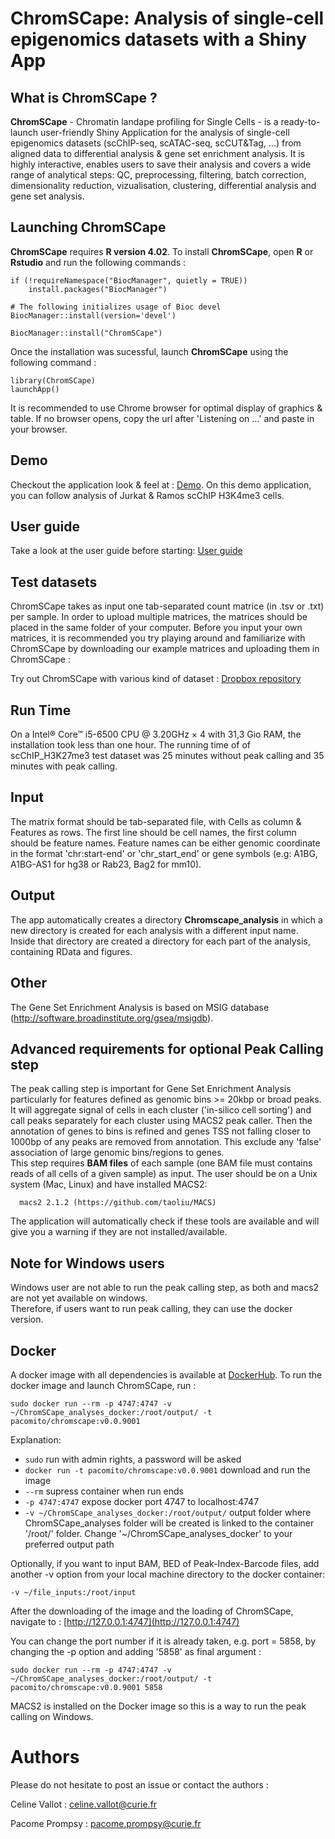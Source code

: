 # ChromSCape: Analysis of single-cell epigenomics datasets with a Shiny App

## What is ChromSCape ?

**ChromSCape** - Chromatin landape profiling for Single Cells - is a ready-to-launch user-friendly Shiny Application for the analysis of single-cell epigenomics datasets (scChIP-seq, scATAC-seq, scCUT&Tag, ...) from aligned data to differential analysis & gene set enrichment analysis. It is highly interactive, enables users to save their analysis and covers a wide range of analytical steps: QC, preprocessing, filtering, batch correction, dimensionality reduction, vizualisation, clustering, differential analysis and gene set analysis. 

## Launching ChromSCape 

**ChromSCape** requires **R version 4.02**.
To install **ChromSCape**, open **R** or **Rstudio** and run the following commands : 

```
if (!requireNamespace("BiocManager", quietly = TRUE))
    install.packages("BiocManager")

# The following initializes usage of Bioc devel
BiocManager::install(version='devel')

BiocManager::install("ChromSCape")
```

Once the installation was sucessful, launch **ChromSCape** using the following command :

```
library(ChromSCape)
launchApp()
```

It is recommended to use Chrome browser for optimal display of graphics & table.
If no browser opens, copy the url after 'Listening on ...' and paste in your browser.

## Demo 

Checkout the application look & feel at : [Demo](https://vallotlab.shinyapps.io/ChromSCape/). 
On this demo application, you can follow analysis of Jurkat & Ramos scChIP H3K4me3 cells.

## User guide

Take a look at the user guide before starting: 
[User guide](https://vallotlab.github.io/ChromSCape/ChromSCape_guide.html)

## Test datasets

ChromSCape takes as input one tab-separated count matrice (in .tsv or .txt) per sample. In order to upload multiple matrices, the matrices should be placed in the same folder of your computer. Before
you input your own matrices, it is recommended you try playing around and familiarize
with ChromSCape by downloading our example matrices and uploading them in ChromSCape :

Try out ChromSCape with various kind of dataset :
[Dropbox repository](https://www.dropbox.com/sh/vk7umx3ksgoez3x/AACEq9zn-rRbtwf_Al9uEUaQa?dl=0)


## Run Time

On a Intel® Core™ i5-6500 CPU @ 3.20GHz × 4 with 31,3 Gio RAM, the installation took less than one hour. The running time of of scChIP_H3K27me3 test dataset was 25 minutes without peak calling and 35 minutes with peak calling.

## Input

The matrix format should be tab-separated file, with Cells as column & Features 
as rows. The first line should be cell names, the first column should be feature 
names. Feature names can be either genomic coordinate in the format 'chr:start-end'
or 'chr_start_end' or gene symbols (e.g: A1BG, A1BG-AS1 for hg38 or Rab23, Bag2 
for mm10). 

## Output

The app automatically creates a directory **Chromscape_analysis** in which a new directory is created for each analysis with a different input name. Inside that directory are created a directory for each part of the analysis, containing RData and figures.
  
## Other

The Gene Set Enrichment Analysis is based on MSIG database (http://software.broadinstitute.org/gsea/msigdb).

## Advanced requirements for optional Peak Calling step

The peak calling step is important for Gene Set Enrichment Analysis particularly 
for features defined as genomic bins >= 20kbp or broad peaks. It will
aggregate signal of cells in each cluster ('in-silico cell sorting') and call peaks
separately for each cluster using MACS2 peak caller. Then the annotation of genes to
bins is refined and genes TSS not falling closer to 1000bp of any peaks are removed 
from annotation. This exclude any 'false' association of large genomic bins/regions to genes.  
This step requires **BAM files** of each sample (one BAM file must contains reads of all
 cells of a given sample) as input. 
The user should be on a Unix system (Mac, Linux) and have installed MACS2:

```
  macs2 2.1.2 (https://github.com/taoliu/MACS)
```
The application will automatically check if these tools are available and will give
you a warning if they are not installed/available.

## Note for Windows users

Windows user are not able to run the peak calling step, as both and macs2 are not yet available on windows.   
Therefore, if users want to run peak calling, they can use the docker version.

## Docker

A docker image with all dependencies is available at [DockerHub](https://hub.docker.com/repository/docker/pacomito/chromscape).
To run the docker image and launch ChromSCape, run :
```
sudo docker run --rm -p 4747:4747 -v ~/ChromSCape_analyses_docker:/root/output/ -t pacomito/chromscape:v0.0.9001
```
Explanation:

 * `sudo` run with admin rights, a password will be asked
 * `docker run -t pacomito/chromscape:v0.0.9001` download and run the image
 * `--rm` supress container when run ends
 * `-p 4747:4747` expose docker port 4747 to localhost:4747
 * `-v ~/ChromSCape_analyses_docker:/root/output/` output folder where ChromSCape_analyses folder will be created
 is linked to the container '/root/' folder. Change '~/ChromSCape_analyses_docker' to 
 your preferred output path
  
  
Optionally, if you want to input BAM, BED of Peak-Index-Barcode files, add another -v option from your local machine directory to the docker container:
```
-v ~/file_inputs:/root/input
```
After the downloading of the image and the loading of ChromSCape, navigate to : [http://127.0.0.1:4747](http://127.0.0.1:4747)

You can change the port number if it is already taken, e.g. port = 5858, by changing the -p option and adding '5858' as final argument :
```
sudo docker run --rm -p 4747:4747 -v ~/ChromSCape_analyses_docker:/root/output/ -t pacomito/chromscape:v0.0.9001 5858
```
  
  
MACS2 is installed on the Docker image so this is a way to run the 
peak calling on Windows.
  
# Authors
Please do not hesitate to post an issue or contact the authors :

Celine Vallot : celine.vallot@curie.fr

Pacome Prompsy : pacome.prompsy@curie.fr
